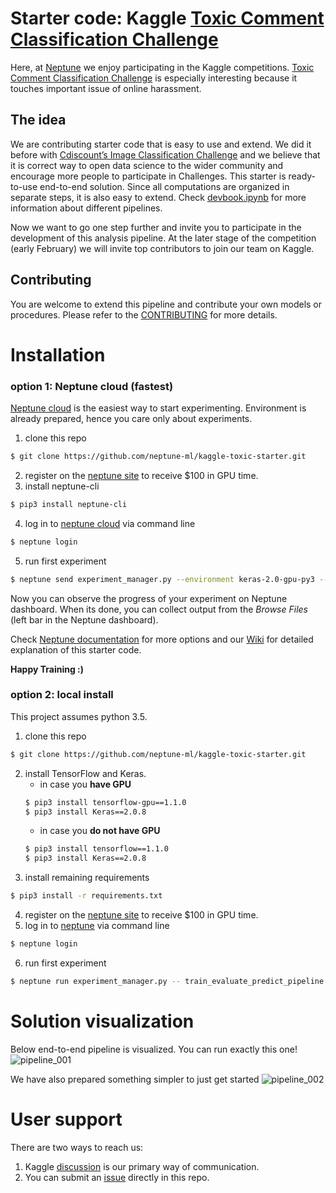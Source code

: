# Starter code: Kaggle [Toxic Comment Classification Challenge](https://www.kaggle.com/c/jigsaw-toxic-comment-classification-challenge 'Kaggle competition')

Here, at [Neptune](https://neptune.ml/ 'machine learning lab') we enjoy participating in the Kaggle competitions. [Toxic Comment Classification Challenge](https://www.kaggle.com/c/jigsaw-toxic-comment-classification-challenge 'Kaggle competition') is especially interesting because it touches important issue of online harassment.

## The idea
We are contributing starter code that is easy to use and extend. We did it before with [Cdiscount’s Image Classification Challenge](https://github.com/deepsense-ai/cdiscount-starter) and we believe that it is correct way to open data science to the wider community and encourage more people to participate in Challenges. This starter is ready-to-use end-to-end solution. Since all computations are organized in separate steps, it is also easy to extend. Check [devbook.ipynb](https://github.com/neptune-ml/kaggle-toxic-starter/blob/master/devbook.ipynb) for more information about different pipelines.

Now we want to go one step further and invite you to participate in the development of this analysis pipeline. At the later stage of the competition (early February) we will invite top contributors to join our team on Kaggle.

## Contributing
You are welcome to extend this pipeline and contribute your own models or procedures. Please refer to the [CONTRIBUTING](https://github.com/neptune-ml/kaggle-toxic-starter/blob/master/CONTRIBUTING.md) for more details.

# Installation
### option 1: Neptune cloud (fastest)
[Neptune cloud](https://neptune.ml/ 'machine learning lab') is the easiest way to start experimenting. Environment is already prepared, hence you care only about experiments.
1. clone this repo
```bash
$ git clone https://github.com/neptune-ml/kaggle-toxic-starter.git
```
2. register on the [neptune site](https://neptune.ml/ 'machine learning lab') to receive $100 in GPU time.
3. install neptune-cli
```bash
$ pip3 install neptune-cli
```
4. log in to [neptune cloud](https://neptune.ml/ 'machine learning lab') via command line
```bash
$ neptune login
```
5. run first experiment
```bash
$ neptune send experiment_manager.py --environment keras-2.0-gpu-py3 --worker gcp-gpu-medium --config neptune_config.yaml -- train_evaluate_predict_pipeline --pipeline_name glove_lstm
```
Now you can observe the progress of your experiment on Neptune dashboard. When its done, you can collect output from the _Browse Files_ (left bar in the Neptune dashboard).

Check [Neptune documentation](https://docs.neptune.ml/cli/neptune_send/) for more options and our [Wiki](https://github.com/neptune-ml/kaggle-toxic-starter/wiki) for detailed explanation of this starter code.

**Happy Training :)**

### option 2: local install
This project assumes python 3.5.
1. clone this repo
```bash
$ git clone https://github.com/neptune-ml/kaggle-toxic-starter.git
```
2. install TensorFlow and Keras.
    - in case you **have GPU**
    ```bash
    $ pip3 install tensorflow-gpu==1.1.0
    $ pip3 install Keras==2.0.8
    ```
    - in case you **do not have GPU**
    ```bash
    $ pip3 install tensorflow==1.1.0
    $ pip3 install Keras==2.0.8
    ```
3. install remaining requirements
```bash
$ pip3 install -r requirements.txt
```
4. register on the [neptune site](https://neptune.ml/ 'machine learning lab') to receive $100 in GPU time.
5. log in to [neptune](https://neptune.ml/ 'machine learning lab') via command line
```bash
$ neptune login
```
6. run first experiment
```bash
$ neptune run experiment_manager.py -- train_evaluate_predict_pipeline --pipeline_name glove_lstm
```

# Solution visualization
Below end-to-end pipeline is visualized. You can run exactly this one!
![pipeline_001](https://github.com/neptune-ml/kaggle-toxic-starter/blob/master/imgs/log_reg_ensemble.png 'complex-ensemble')

We have also prepared something simpler to just get started
![pipeline_002](https://github.com/neptune-ml/kaggle-toxic-starter/blob/master/imgs/glove_lstm_pipeline.png 'simple GLOVE LSTM')


# User support
There are two ways to reach us:
1. Kaggle [discussion](https://www.kaggle.com/c/jigsaw-toxic-comment-classification-challenge/discussion) is our primary way of communication.
2. You can submit an [issue](https://github.com/neptune-ml/kaggle-toxic-starter/issues) directly in this repo.
